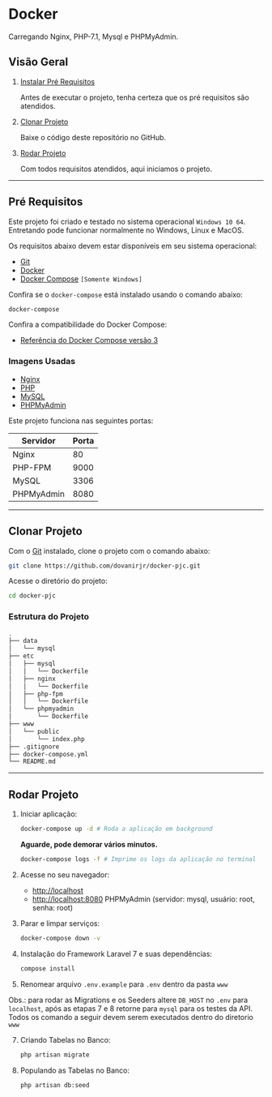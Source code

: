 # Docker

Carregando Nginx, PHP-7.1, Mysql e PHPMyAdmin.

## Visão Geral

1. [Instalar Pré Requisitos](#pre-requisitos)

    Antes de executar o projeto, tenha certeza que os pré requisitos são atendidos.

2. [Clonar Projeto](#clonar-projeto)

    Baixe o código deste repositório no GitHub. 

3. [Rodar Projeto](#rodar-projeto)

    Com todos requisitos atendidos, aqui iniciamos o projeto.

___

## Pré Requisitos

Este projeto foi criado e testado no sistema operacional `Windows 10 64`. Entretando pode funcionar normalmente no Windows, Linux e MacOS.

Os requisitos abaixo devem estar disponíveis em seu sistema operacional:

* [Git](https://git-scm.com/downloads)
* [Docker](https://docs.docker.com/engine/installation/)
* [Docker Compose](https://docs.docker.com/compose/install/) `[Somente Windows]`

Confira se o `docker-compose` está instalado usando o comando abaixo: 

```sh
docker-compose
```

Confira a compatibilidade do Docker Compose:

* [Referência do Docker Compose versão 3](https://docs.docker.com/compose/compose-file/)

### Imagens Usadas

* [Nginx](https://hub.docker.com/_/nginx/)
* [PHP](https://hub.docker.com/_/php/)
* [MySQL](https://hub.docker.com/_/mysql/)
* [PHPMyAdmin](https://hub.docker.com/r/phpmyadmin/phpmyadmin/)

Este projeto funciona nas seguintes portas:

| Servidor   | Porta |
|------------|-------|
| Nginx      | 80    |
| PHP-FPM    | 9000  |
| MySQL      | 3306  |
| PHPMyAdmin | 8080  |

___

## Clonar Projeto

Com o [Git](http://git-scm.com/book/en/v2/Getting-Started-Installing-Git) instalado, clone o projeto com o comando abaixo:

```sh
git clone https://github.com/dovanirjr/docker-pjc.git
```

Acesse o diretório do projeto:

```sh
cd docker-pjc
```

### Estrutura do Projeto

```sh
.
├── data
│   └── mysql
├── etc
│   ├── mysql
│   │   └── Dockerfile
│   ├── nginx
│   │   └── Dockerfile
│   ├── php-fpm
│   │   └── Dockerfile
│   └── phpmyadmin
│       └── Dockerfile
├── www
│   └── public
│       └── index.php
├── .gitignore
├── docker-compose.yml
└── README.md
```

___

## Rodar Projeto

1. Iniciar aplicação:

    ```sh
    docker-compose up -d # Roda a aplicação em background
    ```

    **Aguarde, pode demorar vários minutos.**

    ```sh
    docker-compose logs -f # Imprime os logs da aplicação no terminal
    ```

2. Acesse no seu navegador:

    * [http://localhost](http://localhost/)
    * [http://localhost:8080](http://localhost:8080/) PHPMyAdmin (servidor: mysql, usuário: root, senha: root)

4. Parar e limpar serviços:

    ```sh
    docker-compose down -v
    ```

5. Instalação do Framework Laravel 7 e suas dependências:
    
    ```sh
    compose install
    ```

6. Renomear arquivo `.env.example` para `.env` dentro da pasta `www`

Obs.: para rodar as Migrations e os Seeders altere `DB_HOST` no `.env` para `localhost`, após as etapas 7 e 8 retorne para `mysql` para os testes da API.
Todos os comando a seguir devem serem executados dentro do diretorio `www`

7. Criando Tabelas no Banco:
    
    ```sh
    php artisan migrate


8. Populando as Tabelas no Banco:

    ```sh
    php artisan db:seed
    ```

